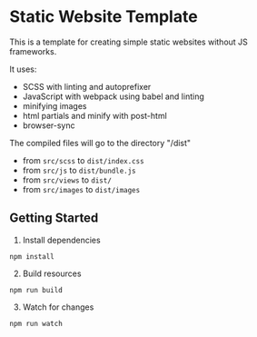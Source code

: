 # Static Website Template

This is a template for creating simple static websites without JS frameworks.

It uses:

- SCSS with linting and autoprefixer
- JavaScript with webpack using babel and linting
- minifying images
- html partials and minify with post-html
- browser-sync

The compiled files will go to the directory "/dist"

- from `src/scss` to `dist/index.css`
- from `src/js` to `dist/bundle.js`
- from `src/views` to `dist/`
- from `src/images` to `dist/images`

## Getting Started

1. Install dependencies

```
npm install
```

2. Build resources

```
npm run build
```

3. Watch for changes

```
npm run watch
```
